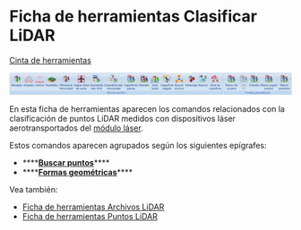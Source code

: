 # Ficha de herramientas Clasificar LiDAR

[Cinta de herramientas](../cinta-de-herramientas/)

![](../../.gitbook/assets/ficha-de-herramientas-clasificar-lidar.jpg)

En esta ficha de herramientas aparecen los comandos relacionados con la clasificación de puntos LiDAR medidos con dispositivos láser aerotransportados del [módulo láser](../modulo-laser/).

Estos comandos aparecen agrupados según los siguientes epígrafes:

* \*\*\*\*[**Buscar puntos**](../modulo-laser/buscar-puntos/)\*\*\*\*
* \*\*\*\*[**Formas geométricas**](../modulo-laser/formas-geometricas/)\*\*\*\*

Vea también:

* [Ficha de herramientas Archivos LiDAR](ficha-de-herramientas-archivos-lidar/)
* [Ficha de herramientas Puntos LiDAR](ficha-de-herramientas-puntos-lidar/)

